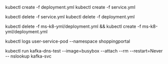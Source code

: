 kubectl create -f deployment.yml
kubectl create -f service.yml

kubectl delete -f service.yml
kubectl delete -f deployment.yml

kubectl delete -f ms-k8-yml/deployment.yml && kubectl create -f ms-k8-yml/deployment.yml


kubectl logs user-service-pod --namespace shoppingportal

kubectl run kafka-dns-test --image=busybox --attach --rm --restart=Never -- nslookup kafka-svc